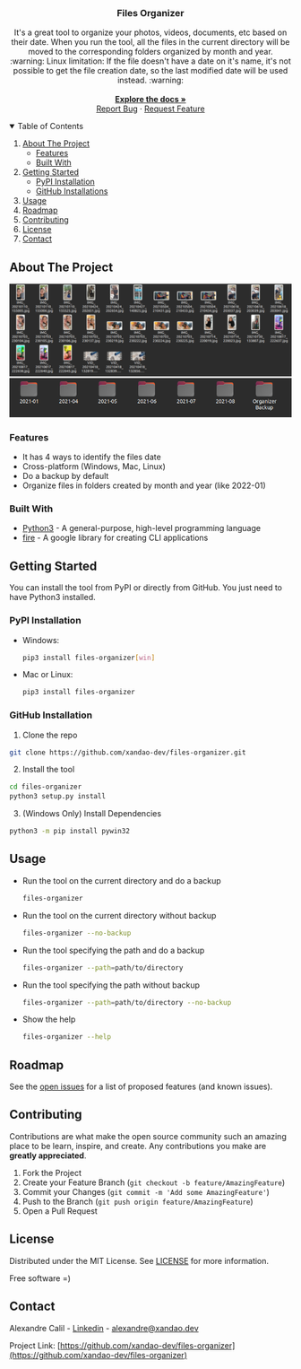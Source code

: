 <br />
<p align="center">
  <h3 align="center">Files Organizer</h3>

  <p align="center">
    It's a great tool to organize your photos, videos, documents, etc based on their date.
    When you run the tool, all the files in the current directory will be moved to the corresponding folders organized by month and year.
    <br />
    :warning: Linux limitation: If the file doesn't have a date on it's name, it's not possible to get the file creation date, so the last modified date will be used instead. :warning:
    <br />
    <br />
    <a href="https://github.com/xandao-dev/files-organizer"><strong>Explore the docs »</strong></a>
    <br />
    <a href="https://github.com/xandao-dev/files-organizer/issue">Report Bug</a>
    ·
    <a href="https://github.com/xandao-dev/files-organizer/issues">Request Feature</a>
  </p>
</p>


<!-- TABLE OF CONTENTS -->
<details open="open">
  <summary>Table of Contents</summary>
  <ol>
    <li>
      <a href="#about-the-project">About The Project</a>
      <ul>
        <li><a href="#features">Features</a></li>
        <li><a href="#built-with">Built With</a></li>
      </ul>
    </li>
    <li>
      <a href="#getting-started">Getting Started</a>
      <ul>
        <li><a href="#pypi-installation">PyPI Installation</a></li>
        <li><a href="#github-installation">GitHub Installations</a></li>
      </ul>
    </li>
    <li><a href="#usage">Usage</a></li>
    <li><a href="#roadmap">Roadmap</a></li>
    <li><a href="#contributing">Contributing</a></li>
    <li><a href="#license">License</a></li>
    <li><a href="#contact">Contact</a></li>
  </ol>
</details>


<!-- ABOUT THE PROJECT -->
## About The Project

<div align="center">
  <a href="https://github.com/xandao-dev/files-organizer">
    <img src="images/before.png" alt="before organize">
	  <img src="images/after.png" alt="after organize">
  </a>
</div>

### Features

* It has 4 ways to identify the files date
* Cross-platform (Windows, Mac, Linux)
* Do a backup by default
* Organize files in folders created by month and year (like 2022-01)

### Built With

* [Python3](https://www.python.org/) - A general-purpose, high-level programming language
* [fire](https://github.com/google/python-fire) - A google library for creating CLI applications


<!-- GETTING STARTED -->
## Getting Started

You can install the tool from PyPI or directly from GitHub. You just need to have Python3 installed.

### PyPI Installation

* Windows:
  ```sh
  pip3 install files-organizer[win]
  ```
* Mac or Linux:
  ```sh
  pip3 install files-organizer
	```

### GitHub Installation

1. Clone the repo
  ```sh
  git clone https://github.com/xandao-dev/files-organizer.git
  ```

2. Install the tool
  ```sh
  cd files-organizer
  python3 setup.py install
  ```

3. (Windows Only) Install Dependencies
  ```sh
  python3 -m pip install pywin32
  ```

<!-- USAGE EXAMPLES -->
## Usage

* Run the tool on the current directory and do a backup
	```sh
  files-organizer
  ```
* Run the tool on the current directory without backup
	```sh
  files-organizer --no-backup
  ```
* Run the tool specifying the path and do a backup
	```sh
  files-organizer --path=path/to/directory
  ```
* Run the tool specifying the path without backup
	```sh
  files-organizer --path=path/to/directory --no-backup
  ```
* Show the help
  ```sh
  files-organizer --help
  ```


<!-- ROADMAP -->
## Roadmap

See the [open issues](https://github.com/xandao-dev/files-organizer/issues) for a list of proposed features (and known issues).


<!-- CONTRIBUTING -->
## Contributing

Contributions are what make the open source community such an amazing place to be learn, inspire, and create. Any contributions you make are **greatly appreciated**.

1. Fork the Project
2. Create your Feature Branch (`git checkout -b feature/AmazingFeature`)
3. Commit your Changes (`git commit -m 'Add some AmazingFeature'`)
4. Push to the Branch (`git push origin feature/AmazingFeature`)
5. Open a Pull Request

<!-- LICENSE -->
## License

Distributed under the MIT License. See [LICENSE](./LICENSE.md) for more information.

Free software =)


<!-- CONTACT -->
## Contact

Alexandre Calil - [Linkedin](https://www.linkedin.com/in/xandao-dev/) - [alexandre@xandao.dev](mailto:alexandre@xandao.dev)

Project Link: [https://github.com/xandao-dev/files-organizer](https://github.com/xandao-dev/files-organizer)
